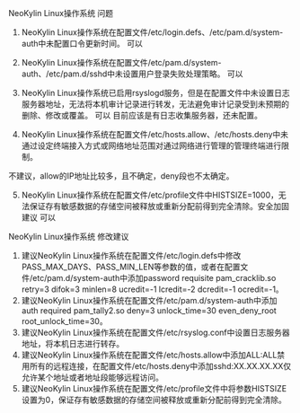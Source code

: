 NeoKylin Linux操作系统 问题
1.	NeoKylin Linux操作系统在配置文件/etc/login.defs、/etc/pam.d/system-auth中未配置口令更新时间。
可以

2.	NeoKylin Linux操作系统在配置文件/etc/pam.d/system-auth、/etc/pam.d/sshd中未设置用户登录失败处理策略。
可以

3.	NeoKylin Linux操作系统已启用rsyslogd服务，但是在配置文件中未设置日志服务器地址，无法将本机审计记录进行转发，无法避免审计记录受到未预期的删除、修改或覆盖。
可以 目前应该是有日志收集服务器，还未配置。

4.	NeoKylin Linux操作系统在配置文件/etc/hosts.allow、/etc/hosts.deny中未通过设定终端接入方式或网络地址范围对通过网络进行管理的管理终端进行限制。

不建议，allow的IP地址比较多，且不确定，deny段也不太确定。

5.	NeoKylin Linux操作系统在配置文件/etc/profile文件中HISTSIZE=1000，无法保证存有敏感数据的存储空间被释放或重新分配前得到完全清除。安全加固建议
可以

NeoKylin Linux操作系统 修改建议
1.	建议NeoKylin Linux操作系统在配置文件/etc/login.defs中修改PASS_MAX_DAYS、PASS_MIN_LEN等参数的值，或者在配置文件/etc/pam.d/system-auth中添加password  requisite pam_cracklib.so  retry=3 difok=3 minlen=8 ucredit=-1 lcredit=-2 dcredit=-1 ocredit=-1。
2.	建议NeoKylin Linux操作系统在配置文件/etc/pam.d/system-auth中添加auth required pam_tally2.so  deny=3 unlock_time=30 even_deny_root root_unlock_time=30。
3.	建议NeoKylin Linux操作系统在配置文件/etc/rsyslog.conf中设置日志服务器地址，将本机日志进行转存。
4.	建议NeoKylin Linux操作系统在配置文件/etc/hosts.allow中添加ALL:ALL禁用所有的远程连接，在配置文件/etc/hosts.deny中添加sshd:XX.XX.XX.XX仅允许某个地址或者地址段能够远程访问。
5.	建议NeoKylin Linux操作系统在配置文件/etc/profile文件中将参数HISTSIZE设置为0，保证存有敏感数据的存储空间被释放或重新分配前得到完全清除。
